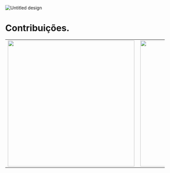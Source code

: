 ![Untitled design](https://user-images.githubusercontent.com/42554908/90251465-27671280-de14-11ea-9db9-14e86009b9a8.png)


# Contribuições.
<center>
<table>
  <tr>
      <td><img width="400px" align="left" src="https://github-readme-stats.vercel.app/api/top-langs/?username=eduardosimass&hide=html&layout=compact&theme=dark" /></td>
      <td><img width="400px" align="left" src="https://github-readme-stats.vercel.app/api?username=eduardosimass&theme=dark" /></td>
  </tr>  
    <tr>
      
  </tr>  
</table>
</center>
